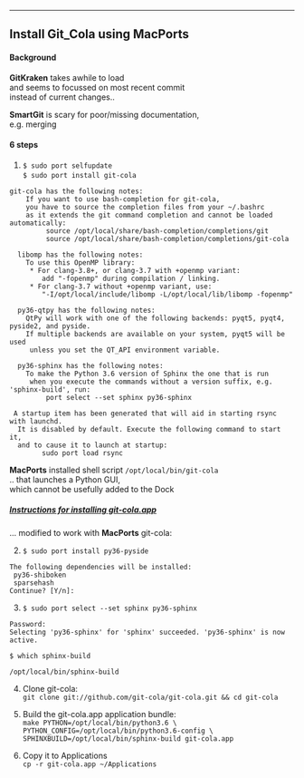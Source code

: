 
---
Install Git_Cola using MacPorts
---

#### Background
**GitKraken** takes awhile to load  
 and seems to focussed on most recent commit  
 instead of current changes..  

**SmartGit** is scary for poor/missing documentation,  
e.g. merging  

#### 6 steps
1. `$ sudo port selfupdate`  
   `$ sudo port install git-cola`
```
git-cola has the following notes:
    If you want to use bash-completion for git-cola,
    you have to source the completion files from your ~/.bashrc
    as it extends the git command completion and cannot be loaded automatically:
         source /opt/local/share/bash-completion/completions/git
         source /opt/local/share/bash-completion/completions/git-cola

  libomp has the following notes:
    To use this OpenMP library:
     * For clang-3.8+, or clang-3.7 with +openmp variant:
        add "-fopenmp" during compilation / linking.
     * For clang-3.7 without +openmp variant, use:
        "-I/opt/local/include/libomp -L/opt/local/lib/libomp -fopenmp"

  py36-qtpy has the following notes:
    QtPy will work with one of the following backends: pyqt5, pyqt4, pyside2, and pyside.
    If multiple backends are available on your system, pyqt5 will be used
     unless you set the QT_API environment variable.

  py36-sphinx has the following notes:
    To make the Python 3.6 version of Sphinx the one that is run
     when you execute the commands without a version suffix, e.g. 'sphinx-build', run:
         port select --set sphinx py36-sphinx

 A startup item has been generated that will aid in starting rsync with launchd.
  It is disabled by default. Execute the following command to start it,
  and to cause it to launch at startup:
        sudo port load rsync
```

**MacPorts** installed shell script `/opt/local/bin/git-cola`  
.. that launches a Python GUI,  
   which cannot be usefully added to the Dock

##### [Instructions for installing git-cola.app](https://github.com/git-cola/git-cola)
... modified to work with **MacPorts** git-cola:

2. `$ sudo port install py36-pyside`
```
The following dependencies will be installed:
 py36-shiboken
 sparsehash
Continue? [Y/n]:
```
3. `$ sudo port select --set sphinx py36-sphinx`
```
Password:
Selecting 'py36-sphinx' for 'sphinx' succeeded. 'py36-sphinx' is now active.
```
`$ which sphinx-build`
```
/opt/local/bin/sphinx-build
```

4. Clone git-cola:  
`git clone git://github.com/git-cola/git-cola.git && cd git-cola`

5. Build the git-cola.app application bundle:  
`make PYTHON=/opt/local/bin/python3.6 \
    PYTHON_CONFIG=/opt/local/bin/python3.6-config \
    SPHINXBUILD=/opt/local/bin/sphinx-build git-cola.app`

6. Copy it to Applications  
`cp -r git-cola.app ~/Applications`

